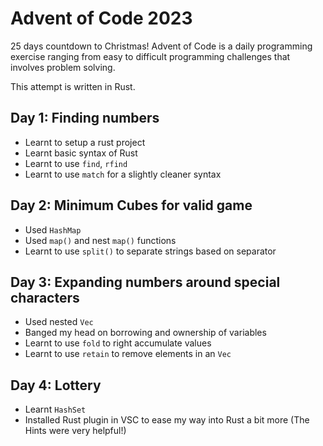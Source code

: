 # Advent of Code 2023

25 days countdown to Christmas! Advent of Code is a daily programming exercise ranging from easy to difficult programming challenges that involves problem solving.

This attempt is written in Rust.

## Day 1: Finding numbers
- Learnt to setup a rust project
- Learnt basic syntax of Rust
- Learnt to use `find`, `rfind`
- Learnt to use `match` for a slightly cleaner syntax

## Day 2: Minimum Cubes for valid game
- Used `HashMap`
- Used `map()` and nest `map()` functions
- Learnt to use `split()` to separate strings based on separator

## Day 3: Expanding numbers around special characters
- Used nested `Vec`
- Banged my head on borrowing and ownership of variables
- Learnt to use `fold` to right accumulate values
- Learnt to use `retain` to remove elements in an `Vec`

## Day 4: Lottery
- Learnt `HashSet`
- Installed Rust plugin in VSC to ease my way into Rust a bit more (The Hints were very helpful!)